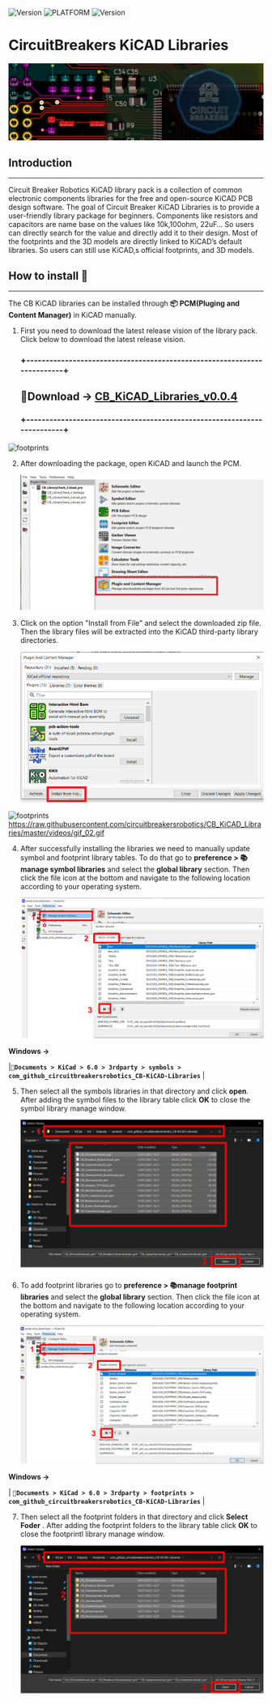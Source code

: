![Version](https://img.shields.io/badge/COMPONESNTS-330-yellow?style=for-the-badge)   ![PLATFORM](https://img.shields.io/badge/PLATFORM-KiCAD-informational?style=for-the-badge&?link=https://www.kicad.org/=https://www.kicad.org/)   ![Version](https://img.shields.io/badge/Version-v0.0.4-success?style=for-the-badge)

# **CircuitBreakers KiCAD Libraries**

![Final](./resources/home.png)

##  **Introduction**
---

Circuit Breaker Robotics KiCAD library pack is a collection of common electronic components libraries for the free and open-source KiCAD PCB design software. The goal of Circuit Breaker KiCAD Libraries is to provide a user-friendly library package for beginners. Components like resistors and capacitors are name base on the values like 10k,100ohm, 22uF… So users can directly search for the value and directly add it to their design. Most of the footprints and the 3D models are directly linked to KiCAD’s default libraries. So users can still use KiCAD,s official footprints, and 3D models.  

## **How to install 📜**
---

The CB KiCAD libraries can be installed through **📦 PCM(Pluging and Content Manager)** in KiCAD manually.

1. First you need to download the latest release vision of the library pack. Click below to download the latest release vision.


    ### **+------------------------------------------------------------------------+**
     ##         **📂Download -> <a href="https://github.com/circuitbreakersrobotics/CB_KiCAD_Libraries/releases/download/v0.0.4/CB_KiCAD_Libraries_v0.0.4.zip">CB_KiCAD_Libraries_v0.0.4</a>**
    ### **+------------------------------------------------------------------------+**

  ![footprints](./videos/gif_01.gif) 

2. After downloading the package, open KiCAD and launch the PCM.

     ![PCM](./videos/PCM.png) 

3. Click on the option "Install from File" and select the downloaded zip file. Then the library files will be extracted into the KiCAD third-party library directories. 

     ![PCM](./videos/install.png) 


 ![footprints](https://raw.githubusercontent.com/circuitbreakersrobotics/CB_KiCAD_Libraries/main/videos/gif_02.gif) 
 https://raw.githubusercontent.com/circuitbreakersrobotics/CB_KiCAD_Libraries/master/videos/gif_02.gif

4. After successfully installing the libraries we need to manually update symbol and footprint library tables. To do that go to **preference > 📚manage symbol libraries** and select the **global library** section. Then click the file icon at the bottom and navigate to the following location according to your operating system.

      ![Symbole Lib Add](./videos/SymLibAdd.png) 

**Windows ->** 

|__`📄Documents > KiCad > 6.0 > 3rdparty > symbols > com_github_circuitbreakersrobotics_CB-KiCAD-Libraries`__ |  

    
5. Then select all the symbols libraries in that directory and click **open**. After adding the symbol files to the library table click **OK** to close the symbol library manage window.

     ![Selecting Symbole](./videos/SelectingSymLib.png)

6. To add footprint libraries go to **preference > 📚manage footprint libraries** and select the **global library** section. Then click the file icon at the bottom and navigate to the following location according to your operating system. 

     ![FooprintLibAdd](./videos/FooprintLibAdd.png) 


 **Windows ->** 

 | __`📄Documents > KiCad > 6.0 > 3rdparty > footprints > com_github_circuitbreakersrobotics_CB-KiCAD-Libraries`__ |

 

7. Then select all the footprint folders in that directory and click **Select Foder** . After adding the footprint folders to the library table click **OK** to close the footprintl library manage window.

     ![Select footprints](./videos/SelectFootprintLib.png) 

